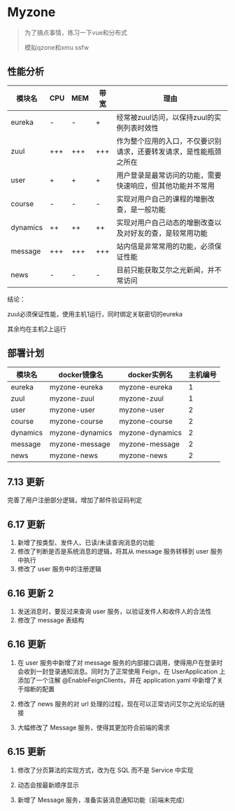 # Myzone

> 为了搞点事情，练习一下vue和分布式
>
> 模拟qzone和xmu ssfw

## 性能分析

| 模块名   | CPU  | MEM  | 带宽 | 理由                                                         |
| -------- | ---- | ---- | ---- | ------------------------------------------------------------ |
| eureka   | -    | -    | +    | 经常被zuul访问，以保持zuul的实例列表时效性                   |
| zuul     | +++  | +++  | +++  | 作为整个应用的入口，不仅要识别请求，还要转发请求，是性能瓶颈之所在 |
| user     | +    | +    | +    | 用户登录是最常访问的功能，需要快速响应，但其他功能并不常用   |
| course   | -    | -    | -    | 实现对用户自己的课程的增删改查，是一般功能                   |
| dynamics | ++   | ++   | ++   | 实现对用户自己动态的增删改查以及对好友的查，是较常用功能     |
| message  | +++  | +++  | +++  | 站内信是非常常用的功能，必须保证性能                         |
| news     | -    | -    | -    | 目前只能获取艾尔之光新闻，并不常访问                         |

结论：

zuul必须保证性能，使用主机1运行，同时绑定关联密切的eureka

其余均在主机2上运行

## 部署计划

| 模块名   | docker镜像名    | docker实例名    | 主机编号 |
| -------- | --------------- | --------------- | -------- |
| eureka   | myzone-eureka   | myzone-eureka   | 1        |
| zuul     | myzone-zuul     | myzone-zuul     | 1        |
| user     | myzone-user     | myzone-user     | 2        |
| course   | myzone-course   | myzone-course   | 2        |
| dynamics | myzone-dynamics | myzone-dynamics | 2        |
| message  | myzone-message  | myzone-message  | 2        |
| news     | myzone-news     | myzone-news     | 2        |

## 7.13 更新

完善了用户注册部分逻辑，增加了邮件验证码判定

## 6.17 更新

1. 新增了按类型、发件人、已读/未读查询消息的功能
3. 修改了判断是否是系统消息的逻辑，将其从 message 服务转移到 user 服务中执行
5. 修改了 user 服务中的注册逻辑

## 6.16 更新 2

1. 发送消息时，要反过来查询 user 服务，以验证发件人和收件人的合法性
2. 修改了 message 表结构

## 6.16 更新

1. 在 user 服务中新增了对 message 服务的内部接口调用，使得用户在登录时会收到一封登录通知消息。同时为了正常使用 Feign，在 UserApplication 上添加了一个注解 @EnableFeignClients，并在 application.yaml 中新增了关于熔断的配置

2. 修改了 news 服务的对 url 处理的过程，现在可以正常访问艾尔之光论坛的链接

3. 大幅修改了 Message 服务，使得其更加符合前端的需求

## 6.15 更新

1. 修改了分页算法的实现方式，改为在 SQL 而不是 Service 中实现

2. 动态会按最新顺序显示

3. 新增了 Message 服务，准备实装消息通知功能（前端未完成）